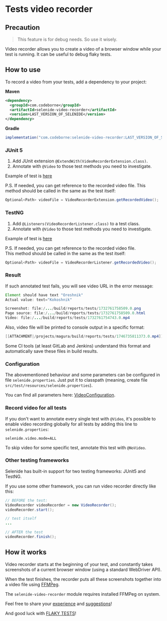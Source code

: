 # Tests video recorder

## Precaution
> This feature is for debug needs. So use it wisely.

Video recorder allows you to create a video of a browser window while your test is running. 
It can be useful to debug flaky tests. 

## How to use
To record a video from your tests, add a dependency to your project:

**Maven**
```xml
<dependency>
  <groupId>com.codeborne</groupId>
  <artifactId>selenide-video-recorder</artifactId>
  <version>LAST_VERSION_OF_SELENIDE</version>
</dependency>
```  

**Gradle**
```groovy
implementation("com.codeborne:selenide-video-recorder:LAST_VERSION_OF_SELENIDE")
```

### JUnit 5

1. Add JUnit extension `@ExtendWith(VideoRecorderExtension.class)`.
2. Annotate with `@Video` to those test methods you need to investigate.

Example of test is [here](../video-recorder-junit/src/test/java/integration/videorecorder/junit5/VideoRecorderJunit1Test.java)

P.S. If needed, you can get reference to the recorded video file.
This method should be called in the same as the test itself: 

```java
Optional<Path> videoFile = VideoRecorderExtension.getRecordedVideo();
```


### TestNG

1. Add `@Listeners(VideoRecorderListener.class)` to a test class.
2. Annotate with `@Video` to those test methods you need to investigate.

Example of test is [here](../video-recorder-testng/src/test/java/integration/videorecorder/testng/VideoRecorderTestNg1Test.java)

P.S. If needed, you can get reference to the recorded video file.  
This method should be called in the same as the test itself:

```java
Optional<Path> videoFile = VideoRecorderListener.getRecordedVideo();
```


### Result

If such annotated test fails, you will see video URL in the error message:
```java
Element should have text "Oreshnik"
Actual value: text="Kokoshnik"

Screenshot: file:/.../build/reports/tests/1732761758509.0.png
Page source: file:/.../build/reports/tests/1732761758509.0.html
Video: file:/.../build/reports/tests/1732761754743.0.mp4
```

Also, video file will be printed to console output in a specific format:
```java
[[ATTACHMENT|/projects/magura/build/reports/tests/1746735811373.0.mp4]]
```

Some CI tools (at least GitLab and Jenkins) understand this format and automatically save these files in build results.


### Configuration

The abovementioned behaviour and some parameters can be configured in file `selenide.properties`. 
Just put it to classpath (meaning, create file `src/test/resources/selenide.properties`).

You can find all parameters here:
[VideoConfiguration](https://github.com/selenide/selenide/blob/main/modules/video-recorder/src/main/java/org/selenide/videorecorder/core/VideoConfiguration.java).

### Record video for all tests
If you don't want to annotate every single test with `@Video`, it's possible to enable video recording
globally for all tests by adding this line to `selenide.properties`:
```properties
selenide.video.mode=ALL
```

To skip video for some specific test, annotate this test with `@NoVideo`.


### Other testing frameworks

Selenide has built-in support for two testing frameworks: JUnit5 and TestNG.

If you use some other framework, you can run video recorder directly like this:

```java
// BEFORE the test:
VideoRecorder videoRecorder = new VideoRecorder();
videoRecorder.start();

// test itself
... 

// AFTER the test
videoRecorder.finish();
```

## How it works

Video recorder starts at the beginning of your test, 
and constantly takes screenshots of a current browser window (using a standard WebDriver API).

When the test finishes, the recorder puts all these screenshots together into a video file using [FFMPeg](https://ffmpeg.org/).

The `selenide-video-recorder` module requires installed FFMPeg on system.

Feel free to share your [experience](https://github.com/selenide/selenide/discussions)
and [suggestions](https://github.com/selenide/selenide/issues/new)!

And good luck with [FLAKY TESTS](https://www.youtube.com/watch?v=18J2_4a4Cl4&ab_channel=Jfokus)!
